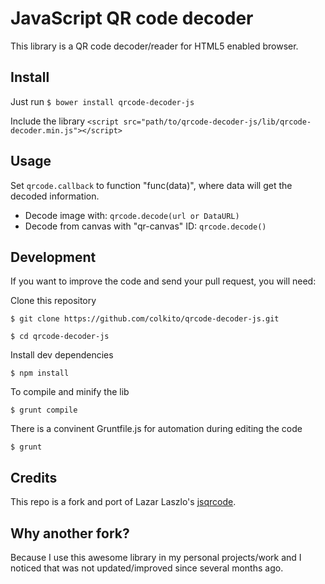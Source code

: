 JavaScript QR code decoder
==========================

This library is a QR code decoder/reader for HTML5 enabled browser.

Install
-------
Just run `$ bower install qrcode-decoder-js`

Include the library `<script src="path/to/qrcode-decoder-js/lib/qrcode-decoder.min.js"></script>`

Usage
-----
Set `qrcode.callback` to function "func(data)", where data will get the decoded information.

- Decode image with: `qrcode.decode(url or DataURL)`
- Decode from canvas with "qr-canvas" ID: `qrcode.decode()`


Development
-----------
If you want to improve the code and send your pull request, you will need:

Clone this repository

`$ git clone https://github.com/colkito/qrcode-decoder-js.git`

`$ cd qrcode-decoder-js`

Install dev dependencies

`$ npm install`

To compile and minify the lib

`$ grunt compile`

There is a convinent Gruntfile.js for automation during editing the code

`$ grunt`

Credits
-------
This repo is a fork and port of Lazar Laszlo's [jsqrcode](https://github.com/LazarSoft/jsqrcode).


Why another fork?
-----------------
Because I use this awesome library in my personal projects/work and I noticed that was not updated/improved since several months ago.
